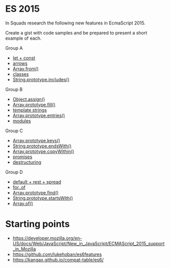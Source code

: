 # ES 2015

In Squads research the following new features in EcmaScript 2015.

Create a gist with code samples and be prepared to present a short example of each.


Group A

- [let + const](https://github.com/lukehoban/es6features#let--const)
- [arrows](https://github.com/lukehoban/es6features#arrows)
- [Array.from()](https://developer.mozilla.org/en-US/docs/Web/JavaScript/Reference/Global_Objects/Array/from)
- [classes](https://github.com/lukehoban/es6features#classes)
- [String.prototype.includes()](https://developer.mozilla.org/en-US/docs/Web/JavaScript/Reference/Global_Objects/String/includes)

Group B

- [Object.assign()](https://developer.mozilla.org/en-US/docs/Web/JavaScript/Reference/Global_Objects/Object/assign)
- [Array.prototype.fill()](https://developer.mozilla.org/en-US/docs/Web/JavaScript/Reference/Global_Objects/Array/fill)
- [template strings](https://github.com/lukehoban/es6features#template-strings)
- [Array.prototype.entries()](https://developer.mozilla.org/en-US/docs/Web/JavaScript/Reference/Global_Objects/Array/entries)
- [modules](https://github.com/lukehoban/es6features#modules)

Group C

- [Array.prototype.keys()](https://developer.mozilla.org/en-US/docs/Web/JavaScript/Reference/Global_Objects/Array/keys)
- [String.prototype.endsWith()](https://developer.mozilla.org/en-US/docs/Web/JavaScript/Reference/Global_Objects/String/endsWith)
- [Array.prototype.copyWithin()](https://developer.mozilla.org/en-US/docs/Web/JavaScript/Reference/Global_Objects/Array/copyWithin)
- [promises](https://github.com/lukehoban/es6features#promises)
- [destructuring](https://github.com/lukehoban/es6features#destructuring)

Group D

- [default + rest + spread](https://github.com/lukehoban/es6features#default--rest--spread)
- [for..of](https://developer.mozilla.org/en-US/docs/Web/JavaScript/Reference/Statements/for...of)
- [Array.prototype.find()](https://developer.mozilla.org/en-US/docs/Web/JavaScript/Reference/Global_Objects/Array/find)
- [String.prototype.startsWith()](https://developer.mozilla.org/en-US/docs/Web/JavaScript/Reference/Global_Objects/String/startsWith)
- [Array.of()](https://developer.mozilla.org/en-US/docs/Web/JavaScript/Reference/Global_Objects/Array/of)

# Starting points

- https://developer.mozilla.org/en-US/docs/Web/JavaScript/New_in_JavaScript/ECMAScript_2015_support_in_Mozilla
- https://github.com/lukehoban/es6features
- https://kangax.github.io/compat-table/es6/
